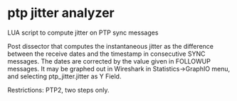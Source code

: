 # ptp jitter analyzer
LUA script to compute jitter on PTP sync messages 

Post dissector that computes the instantaneous jitter as the difference between the receive dates and the timestamp in consecutive SYNC messages.
The dates are corrected by the value given in FOLLOWUP messages.
It may be graphed out in Wireshark in Statistics->GraphIO menu, and selecting ptp_jitter.jitter as Y Field.

Restrictions: PTP2, two steps only. 
